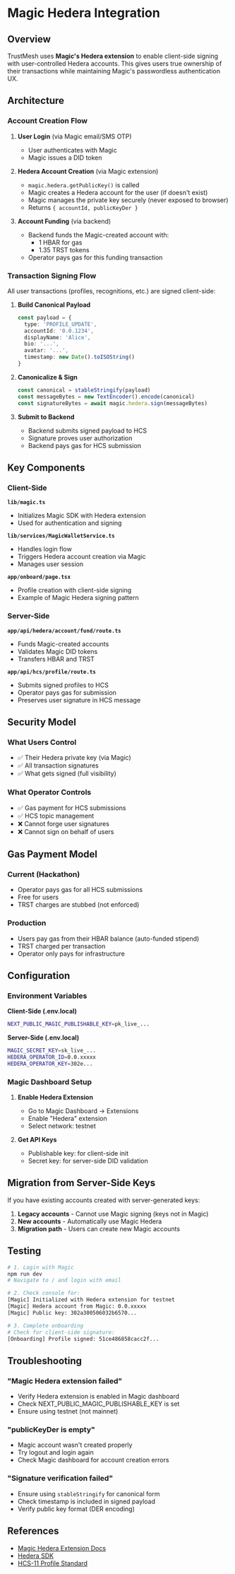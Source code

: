 # Magic Hedera Integration

## Overview

TrustMesh uses **Magic's Hedera extension** to enable client-side signing with user-controlled Hedera accounts. This gives users true ownership of their transactions while maintaining Magic's passwordless authentication UX.

## Architecture

### Account Creation Flow

1. **User Login** (via Magic email/SMS OTP)
   - User authenticates with Magic
   - Magic issues a DID token

2. **Hedera Account Creation** (via Magic extension)
   - `magic.hedera.getPublicKey()` is called
   - Magic creates a Hedera account for the user (if doesn't exist)
   - Magic manages the private key securely (never exposed to browser)
   - Returns `{ accountId, publicKeyDer }`

3. **Account Funding** (via backend)
   - Backend funds the Magic-created account with:
     - 1 HBAR for gas
     - 1.35 TRST tokens
   - Operator pays gas for this funding transaction

### Transaction Signing Flow

All user transactions (profiles, recognitions, etc.) are signed client-side:

1. **Build Canonical Payload**
   ```typescript
   const payload = {
     type: 'PROFILE_UPDATE',
     accountId: '0.0.1234',
     displayName: 'Alice',
     bio: '...',
     avatar: '...',
     timestamp: new Date().toISOString()
   }
   ```

2. **Canonicalize & Sign**
   ```typescript
   const canonical = stableStringify(payload)
   const messageBytes = new TextEncoder().encode(canonical)
   const signatureBytes = await magic.hedera.sign(messageBytes)
   ```

3. **Submit to Backend**
   - Backend submits signed payload to HCS
   - Signature proves user authorization
   - Backend pays gas for HCS submission

## Key Components

### Client-Side

**`lib/magic.ts`**
- Initializes Magic SDK with Hedera extension
- Used for authentication and signing

**`lib/services/MagicWalletService.ts`**
- Handles login flow
- Triggers Hedera account creation via Magic
- Manages user session

**`app/onboard/page.tsx`**
- Profile creation with client-side signing
- Example of Magic Hedera signing pattern

### Server-Side

**`app/api/hedera/account/fund/route.ts`**
- Funds Magic-created accounts
- Validates Magic DID tokens
- Transfers HBAR and TRST

**`app/api/hcs/profile/route.ts`**
- Submits signed profiles to HCS
- Operator pays gas for submission
- Preserves user signature in HCS message

## Security Model

### What Users Control
- ✅ Their Hedera private key (via Magic)
- ✅ All transaction signatures
- ✅ What gets signed (full visibility)

### What Operator Controls
- ✅ Gas payment for HCS submissions
- ✅ HCS topic management
- ❌ Cannot forge user signatures
- ❌ Cannot sign on behalf of users

## Gas Payment Model

### Current (Hackathon)
- Operator pays gas for all HCS submissions
- Free for users
- TRST charges are stubbed (not enforced)

### Production
- Users pay gas from their HBAR balance (auto-funded stipend)
- TRST charged per transaction
- Operator only pays for infrastructure

## Configuration

### Environment Variables

**Client-Side (.env.local)**
```bash
NEXT_PUBLIC_MAGIC_PUBLISHABLE_KEY=pk_live_...
```

**Server-Side (.env.local)**
```bash
MAGIC_SECRET_KEY=sk_live_...
HEDERA_OPERATOR_ID=0.0.xxxxx
HEDERA_OPERATOR_KEY=302e...
```

### Magic Dashboard Setup

1. **Enable Hedera Extension**
   - Go to Magic Dashboard → Extensions
   - Enable "Hedera" extension
   - Select network: testnet

2. **Get API Keys**
   - Publishable key: for client-side init
   - Secret key: for server-side DID validation

## Migration from Server-Side Keys

If you have existing accounts created with server-generated keys:

1. **Legacy accounts** - Cannot use Magic signing (keys not in Magic)
2. **New accounts** - Automatically use Magic Hedera
3. **Migration path** - Users can create new Magic accounts

## Testing

```bash
# 1. Login with Magic
npm run dev
# Navigate to / and login with email

# 2. Check console for:
[Magic] Initialized with Hedera extension for testnet
[Magic] Hedera account from Magic: 0.0.xxxxx
[Magic] Public key: 302a300506032b6570...

# 3. Complete onboarding
# Check for client-side signature:
[Onboarding] Profile signed: 51ce486858cacc2f...
```

## Troubleshooting

### "Magic Hedera extension failed"
- Verify Hedera extension is enabled in Magic dashboard
- Check NEXT_PUBLIC_MAGIC_PUBLISHABLE_KEY is set
- Ensure using testnet (not mainnet)

### "publicKeyDer is empty"
- Magic account wasn't created properly
- Try logout and login again
- Check Magic dashboard for account creation errors

### "Signature verification failed"
- Ensure using `stableStringify` for canonical form
- Check timestamp is included in signed payload
- Verify public key format (DER encoding)

## References

- [Magic Hedera Extension Docs](https://magic.link/docs/blockchains/hedera)
- [Hedera SDK](https://docs.hedera.com/hedera/sdks-and-apis/sdks)
- [HCS-11 Profile Standard](./HCS11_PROFILE_SPEC.md)
